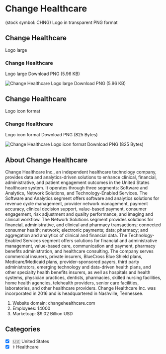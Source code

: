 # Change Healthcare
 (stock symbol: CHNG) Logo in transparent PNG format

## Change Healthcare
 Logo large

### Change Healthcare
 Logo large Download PNG (5.96 KB)

![Change Healthcare
 Logo large Download PNG (5.96 KB)](/img/orig/CHNG_BIG-7f1720cc.png)

## Change Healthcare
 Logo icon format

### Change Healthcare
 Logo icon format Download PNG (825 Bytes)

![Change Healthcare
 Logo icon format Download PNG (825 Bytes)](/img/orig/CHNG-2dc237e0.png)

## About Change Healthcare


Change Healthcare Inc., an independent healthcare technology company, provides data and analytics-driven solutions to enhance clinical, financial, administrative, and patient engagement outcomes in the United States healthcare system. It operates through three segments: Software and Analytics, Network Solutions, and Technology-Enabled Services. The Software and Analytics segment offers software and analytics solutions for revenue cycle management, provider network management, payment accuracy, clinical decision support, value-based payment, consumer engagement, risk adjustment and quality performance, and imaging and clinical workflow. The Network Solutions segment provides solutions for financial, administrative, and clinical and pharmacy transactions; connected consumer health; network; electronic payments; data; pharmacy; and aggregation and analytics of clinical and financial data. The Technology-Enabled Services segment offers solutions for financial and administrative management, value-based care, communication and payment, pharmacy benefits administration, and healthcare consulting. The company serves commercial insurers, private insurers, BlueCross Blue Shield plans, Medicare/Medicaid plans, provider-sponsored payers, third party administrators, emerging technology and data-driven health plans, and other specialty health benefits insurers, as well as hospitals and health systems, physician practices, dentists, pharmacies, skilled nursing facilities, home health agencies, telehealth providers, senior care facilities, laboratories, and other healthcare providers. Change Healthcare Inc. was incorporated in 2016 and is headquartered in Nashville, Tennessee.

1. Website domain: changehealthcare.com
2. Employees: 14000
3. Marketcap: $9.02 Billion USD


## Categories
- [x] 🇺🇸 United States
- [x] ⚕️ Healthcare
